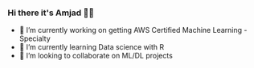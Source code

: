 ### Hi there it's Amjad 👩‍🦳

<!--
**AmjadAlsulami/amjadalsulami** is a ✨ _special_ ✨ repository because its `README.md` (this file) appears on your GitHub profile.
-->

- 🔭 I’m currently working on getting AWS Certified Machine Learning - Specialty
- 🌱 I’m currently learning Data science with R
- 👯 I’m looking to collaborate on ML/DL projects


